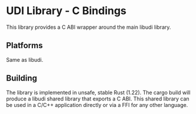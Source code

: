 # UDI Library - C Bindings #

This library provides a C ABI wrapper around the main libudi library.

## Platforms ##

Same as libudi.

## Building ##

The library is implemented in unsafe, stable Rust (1.22). The cargo build will produce a
libudi shared library that exports a C ABI. This shared library can be used in a C/C++
application directly or via a FFI for any other language.
